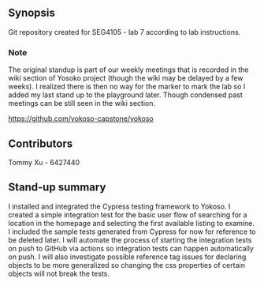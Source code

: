 ## Synopsis

Git repository created for SEG4105 - lab 7 according to lab instructions.

### Note

The original standup is part of our weekly meetings that is recorded in the wiki section of Yosoko project (though the wiki may be delayed by a few weeks). I realized there is then no way for the marker to mark the lab so I added my last stand up to the playground later. Though condensed past meetings can be still seen in the wiki section.

https://github.com/yokoso-capstone/yokoso

## Contributors

Tommy Xu - 6427440

## Stand-up summary

I installed and integrated the Cypress testing framework to Yokoso. I created a simple integration test for the basic user flow of searching for a location in the homepage and selecting the first available listing to examine. I included the sample tests generated from Cypress for now for reference to be deleted later. I will automate the process of starting the integration tests on push to GitHub via actions so integration tests can happen automatically on push. I will also investigate possible reference tag issues for declaring objects to be more generalized so changing the css properties of certain objects will not break the tests.
